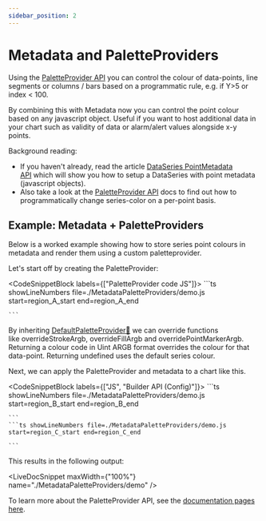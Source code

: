 ```yaml
---
sidebar_position: 2
---
```


# Metadata and PaletteProviders

Using the [PaletteProvider API](/docs/2d-charts/chart-types/palette-provider-api/palette-provider-api-overview) you can control the colour of data-points, line segments or columns / bars based on a programmatic rule, e.g. if Y>5 or index < 100.

By combining this with Metadata now you can control the point colour based on any javascript object. Useful if you want to host additional data in your chart such as validity of data or alarm/alert values alongside x-y points.

Background reading: 

*   If you haven't already, read the article [DataSeries PointMetadata API](/docs/2d-charts/chart-types/point-metadata-api/point-metadata-api-overview) which will show you how to setup a DataSeries with point metadata (javascript objects).
*   Also take a look at the [PaletteProvider API](/docs/2d-charts/chart-types/palette-provider-api/palette-provider-api-overview) docs to find out how to programmatically change series-color on a per-point basis.

Example: Metadata + PaletteProviders
------------------------------------

Below is a worked example showing how to store series point colours in metadata and render them using a custom paletteprovider.

Let's start off by creating the PaletteProvider:

<CodeSnippetBlock labels={["PaletteProvider code JS"]}>
    ```ts showLineNumbers file=./MetadataPaletteProviders/demo.js start=region_A_start end=region_A_end

    ```

</CodeSnippetBlock>

By inheriting [DefaultPaletteProvider:blue_book:](https://www.scichart.com/documentation/js/current/typedoc/classes/defaultpaletteprovider.html) we can override functions like overrideStrokeArgb, overrideFillArgb and overridePointMarkerArgb. Returning a colour code in Uint ARGB format overrides the colour for that data-point. Returning undefined uses the default series colour.

Next, we can apply the PaletteProvider and metadata to a chart like this.

<CodeSnippetBlock labels={["JS", "Builder API (Config)"]}>
    ```ts showLineNumbers file=./MetadataPaletteProviders/demo.js start=region_B_start end=region_B_end

    ```
    ```ts showLineNumbers file=./MetadataPaletteProviders/demo.js start=region_C_start end=region_C_end

    ```

</CodeSnippetBlock>

This results in the following output:

<LiveDocSnippet maxWidth={"100%"} name="./MetadataPaletteProviders/demo" />

To learn more about the PaletteProvider API, see the [documentation pages here](/docs/2d-charts/chart-types/palette-provider-api/palette-provider-api-overview).
